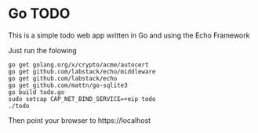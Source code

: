 # Go TODO

This is a simple todo web app written in Go and using the Echo Framework

Just run the folowing

```
go get golang.org/x/crypto/acme/autocert
go get github.com/labstack/echo/middleware
go get github.com/labstack/echo
go get github.com/mattn/go-sqlite3
go build todo.go
sudo setcap CAP_NET_BIND_SERVICE=+eip todo
./todo

```

Then point your browser to https://localhost
